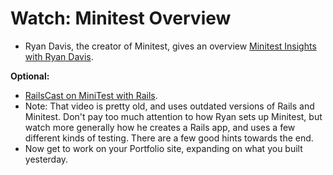 # Watch: Minitest Overview

- Ryan Davis, the creator of Minitest, gives an overview [Minitest Insights with Ryan Davis](http://vimeo.com/75833835).

**Optional:**
- [RailsCast on MiniTest with Rails](http://railscasts.com/episodes/327-minitest-with-rails?view=asciicast (16m)).
- Note: That video is pretty old, and uses outdated versions of Rails and Minitest. Don't pay too much attention to how Ryan sets up Minitest, but watch more generally how he creates a Rails app, and uses a few different kinds of testing. There are a few good hints towards the end.
- Now get to work on your Portfolio site, expanding on what you built yesterday.
